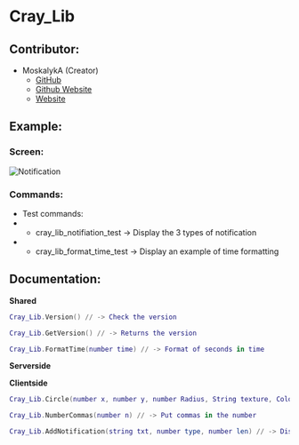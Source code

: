 # Cray_Lib

## Contributor:

* MoskalykA (Creator)
  * [GitHub](https://github.com/MoskalykA)
  * [Github Website](https://moskalyka.github.io/)
  * [Website](https://cray-dev.com/)

## Example:

### Screen:

![Notification](https://file.cray-dev.com/cray_lib_notification_v1.png)

### Commands:

* Test commands:
 * - cray_lib_notifiation_test -> Display the 3 types of notification
 * - cray_lib_format_time_test -> Display an example of time formatting

## Documentation:

**Shared**
```lua
Cray_Lib.Version() // -> Check the version
```
```lua
Cray_Lib.GetVersion() // -> Returns the version
```
```lua
Cray_Lib.FormatTime(number time) // -> Format of seconds in time
```
**Serverside**

**Clientside**
```lua
Cray_Lib.Circle(number x, number y, number Radius, String texture, Color color) // -> Draw a circle
```
```lua
Cray_Lib.NumberCommas(number n) // -> Put commas in the number
```
```lua
Cray_Lib.AddNotification(string txt, number type, number len) // -> Display the notification
```
